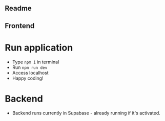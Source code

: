 ## Readme

## Frontend
# Run application

- Type `npm i` in terminal
- Run `npm run dev`
- Access localhost
- Happy coding!

# Backend

- Backend runs currently in Supabase - already running if it's activated.
